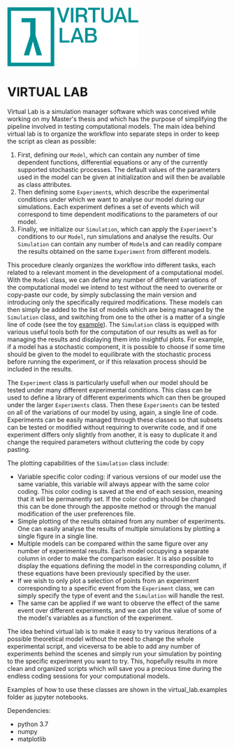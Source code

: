 <img src="logo/1@2x.png" alt="Virtual Lab logo" width="300"/>

# VIRTUAL LAB

Virtual Lab is a simulation manager software which was conceived while working on my Master's thesis and which has the purpose of simplifying the pipeline involved in testing computational models. The main idea behind virtual lab is to organize the workflow into separate steps in order to keep the script as clean as possible:
1. First, defining our `Model`, which can contain any number of time dependent functions, differential equations or any of the currently supported stochastic processes. The default values of the parameters used in the model can be given at initialization and will then be available as class attributes.
2. Then defining some `Experiment`s, which describe the experimental conditions under which we want to analyse our model during our simulations. Each experiment defines a set of events which will correspond to time dependent modifications to the parameters of our model.
3. Finally, we initialize our `Simulation`, which can apply the `Experiment`'s conditions to our `Model`, run simulations and analyse the results. Our `Simulation` can contain any number of `Model`s and can readily compare the results obtained on the same `Experiment` from different models.

This procedure cleanly organizes the workflow into different tasks, each related to a relevant moment in the development of a computational model. With the `Model` class, we can define any number of different variations of the computational model we intend to test without the need to overwrite or copy-paste our code, by simply subclassing the main version and introducing only the specifically required modifications. These models can then simply be added to the list of models which are being managed by the `Simulation` class, and switching from one to the other is a matter of a single line of code (see the toy [example](https://github.com/ngr-francesco/virtual_lab/blob/main/examples/toy_example.ipynb)). The `Simulation` class is equipped with various useful tools both for the computation of our results as well as for managing the results and displaying them into insightful plots. For example, if a model has a stochastic component, it is possible to choose if some time should be given to the model to equilibrate with the stochastic process before running the experiment, or if this relaxation process should be included in the results. 

The `Experiment` class is particularly usefull when our model should be tested under many different experimental conditions. This class can be used to define a library of different experiments which can then be grouped under the larger `Experiments` class. Then these `Experiments` can be tested on all of the variations of our model by using, again, a single line of code. Experiments can be easily managed through these classes so that subsets can be tested or modified without requiring to overwrite code, and if one experiment differs only slightly from another, it is easy to duplicate it and change the required parameters without cluttering the code by copy pasting.

The plotting capabilities of the `Simulation` class include:

- Variable specific color coding: if various versions of our model use the same variable, this variable will always appear with the same color coding. This color coding is saved at the end of each session, meaning that it will be permanently set. If the color coding should be changed this can be done through the apposite method or through the manual modification of the user preferences file.
- Simple plotting of the results obtained from any number of experiments. One can easily analyse the results of multiple simulations by plotting a single figure in a single line. 
- Multiple models can be compared within the same figure over any number of experimental results. Each model occupying a separate column in order to make the comparison easier. It is also possible to display the equations defining the model in the corresponding column, if these equations have been previously specified by the user.
- If we wish to only plot a selection of points from an experiment corresponding to a specific event from the `Experiment` class, we can simply specify the type of event and the `Simulation` will handle the rest. 
- The same can be applied if we want to observe the effect of the same event over different experiments, and we can plot the value of some of the model's variables as a function of the experiment.


The idea behind virtual lab is to make it easy to try various iterations of a possible theoretical model without the need to change the whole experimental script, and viceversa to be able to add any number of experiments behind the scenes and simply run your simulation by pointing to the specific experiment you want to try. 
This, hopefully results in more clean and organized scripts which will save you a precious time during the endless coding sessions for your computational models.

Examples of how to use these classes are shown in the virtual_lab.examples folder as jupyter notebooks.

Dependencies:
- python 3.7
- numpy
- matplotlib
